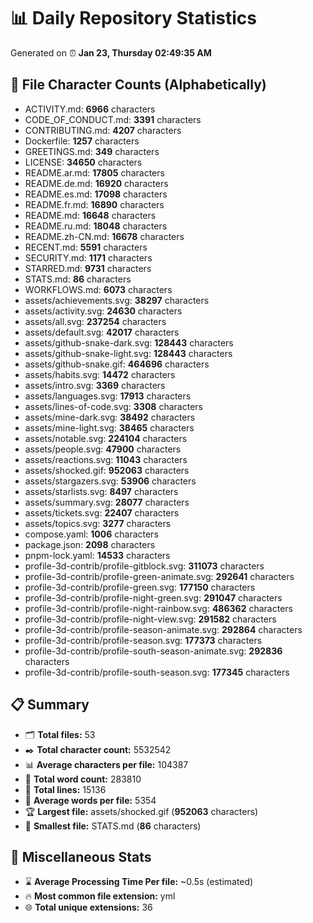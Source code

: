 # 📊 Daily Repository Statistics
Generated on ⏰ **Jan 23, Thursday 02:49:35 AM**

## 📂 File Character Counts (Alphabetically)
- ACTIVITY.md: **6966** characters
- CODE_OF_CONDUCT.md: **3391** characters
- CONTRIBUTING.md: **4207** characters
- Dockerfile: **1257** characters
- GREETINGS.md: **349** characters
- LICENSE: **34650** characters
- README.ar.md: **17805** characters
- README.de.md: **16920** characters
- README.es.md: **17098** characters
- README.fr.md: **16890** characters
- README.md: **16648** characters
- README.ru.md: **18048** characters
- README.zh-CN.md: **16678** characters
- RECENT.md: **5591** characters
- SECURITY.md: **1171** characters
- STARRED.md: **9731** characters
- STATS.md: **86** characters
- WORKFLOWS.md: **6073** characters
- assets/achievements.svg: **38297** characters
- assets/activity.svg: **24630** characters
- assets/all.svg: **237254** characters
- assets/default.svg: **42017** characters
- assets/github-snake-dark.svg: **128443** characters
- assets/github-snake-light.svg: **128443** characters
- assets/github-snake.gif: **464696** characters
- assets/habits.svg: **14472** characters
- assets/intro.svg: **3369** characters
- assets/languages.svg: **17913** characters
- assets/lines-of-code.svg: **3308** characters
- assets/mine-dark.svg: **38492** characters
- assets/mine-light.svg: **38465** characters
- assets/notable.svg: **224104** characters
- assets/people.svg: **47900** characters
- assets/reactions.svg: **11043** characters
- assets/shocked.gif: **952063** characters
- assets/stargazers.svg: **53906** characters
- assets/starlists.svg: **8497** characters
- assets/summary.svg: **28077** characters
- assets/tickets.svg: **22407** characters
- assets/topics.svg: **3277** characters
- compose.yaml: **1006** characters
- package.json: **2098** characters
- pnpm-lock.yaml: **14533** characters
- profile-3d-contrib/profile-gitblock.svg: **311073** characters
- profile-3d-contrib/profile-green-animate.svg: **292641** characters
- profile-3d-contrib/profile-green.svg: **177150** characters
- profile-3d-contrib/profile-night-green.svg: **291047** characters
- profile-3d-contrib/profile-night-rainbow.svg: **486362** characters
- profile-3d-contrib/profile-night-view.svg: **291582** characters
- profile-3d-contrib/profile-season-animate.svg: **292864** characters
- profile-3d-contrib/profile-season.svg: **177373** characters
- profile-3d-contrib/profile-south-season-animate.svg: **292836** characters
- profile-3d-contrib/profile-south-season.svg: **177345** characters

## 📋 Summary
- 🗂️ **Total files:** 53
- ✒️ **Total character count:** 5532542
- 📊 **Average characters per file:** 104387
- 📝 **Total word count:** 283810
- 🧾 **Total lines:** 15136
- 📐 **Average words per file:** 5354
- 🏆 **Largest file:** assets/shocked.gif (**952063** characters)
- 🥉 **Smallest file:** STATS.md (**86** characters)

## 🌟 Miscellaneous Stats
- ⌛ **Average Processing Time Per file:** ~0.5s (estimated)
- 🔥 **Most common file extension:** yml
- 🌐 **Total unique extensions:** 36
